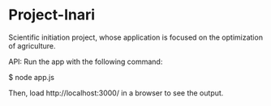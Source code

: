 # Project-Inari
Scientific initiation project, whose application is focused on the optimization of agriculture.

API:
Run the app with the following command:

$ node app.js

Then, load http://localhost:3000/ in a browser to see the output.
